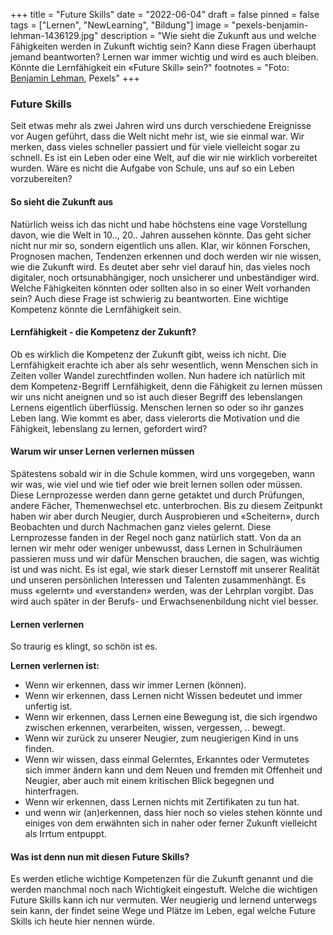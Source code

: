 +++
title = "Future Skills"
date = "2022-06-04"
draft = false
pinned = false
tags = ["Lernen", "NewLearning", "Bildung"]
image = "pexels-benjamin-lehman-1436129.jpg"
description = "Wie sieht die Zukunft aus und welche Fähigkeiten werden in Zukunft wichtig sein? Kann diese Fragen überhaupt jemand beantworten? Lernen war immer wichtig und wird es auch bleiben. Könnte die Lernfähigkeit ein «Future Skill» sein?"
footnotes = "Foto: [Benjamin Lehman](https://www.pexels.com/de-de/foto/heissluftballon-in-der-luft-1436129/), Pexels"
+++
### Future Skills

Seit etwas mehr als zwei Jahren wird uns durch verschiedene Ereignisse vor Augen geführt, dass die Welt nicht mehr ist, wie sie einmal war. Wir merken, dass vieles schneller passiert und für viele vielleicht sogar zu schnell. Es ist ein Leben oder eine Welt, auf die wir nie wirklich vorbereitet wurden. Wäre es nicht die Aufgabe von Schule, uns auf so ein Leben vorzubereiten?

#### So sieht die Zukunft aus

Natürlich weiss ich das nicht und habe höchstens eine vage Vorstellung davon, wie die Welt in 10.., 20.. Jahren aussehen könnte. Das geht sicher nicht nur mir so, sondern eigentlich uns allen. Klar, wir können Forschen, Prognosen machen, Tendenzen erkennen und doch werden wir nie wissen, wie die Zukunft wird. Es deutet aber sehr viel darauf hin, das vieles noch digitaler, noch ortsunabhängiger, noch unsicherer und unbeständiger wird. Welche Fähigkeiten könnten oder sollten also in so einer Welt vorhanden sein? Auch diese Frage ist schwierig zu beantworten. Eine wichtige Kompetenz könnte die Lernfähigkeit sein.

#### Lernfähigkeit - die Kompetenz der Zukunft?

Ob es wirklich die Kompetenz der Zukunft gibt, weiss ich nicht. Die Lernfähigkeit erachte ich aber als sehr wesentlich, wenn Menschen sich in Zeiten voller Wandel zurechtfinden wollen. Nun hadere ich natürlich mit dem Kompetenz-Begriff Lernfähigkeit, denn die Fähigkeit zu lernen müssen wir uns nicht aneignen und so ist auch dieser Begriff des lebenslangen Lernens eigentlich überflüssig. Menschen lernen so oder so ihr ganzes Leben lang. Wie kommt es aber, dass vielerorts die Motivation und die Fähigkeit, lebenslang zu lernen, gefordert wird?

#### Warum wir unser Lernen verlernen müssen

Spätestens sobald wir in die Schule kommen, wird uns vorgegeben, wann wir was, wie viel und wie tief oder wie breit lernen sollen oder müssen. Diese Lernprozesse werden dann gerne getaktet und durch Prüfungen, andere Fächer, Themenwechsel etc. unterbrochen. Bis zu diesem Zeitpunkt haben wir aber durch Neugier, durch Ausprobieren und «Scheitern», durch Beobachten und durch Nachmachen ganz vieles gelernt. Diese Lernprozesse fanden in der Regel noch ganz natürlich statt. Von da an lernen wir mehr oder weniger unbewusst, dass Lernen in Schulräumen passieren muss und wir dafür Menschen brauchen, die sagen, was wichtig ist und was nicht. Es ist egal, wie stark dieser Lernstoff mit unserer Realität und unseren persönlichen Interessen und Talenten zusammenhängt. Es muss «gelernt» und «verstanden» werden, was der Lehrplan vorgibt. Das wird auch später in der Berufs- und Erwachsenenbildung nicht viel besser. 

#### Lernen verlernen

So traurig es klingt, so schön ist es. 

**Lernen verlernen ist:**

* Wenn wir erkennen, dass wir immer Lernen (können). 
* Wenn wir erkennen, dass Lernen nicht Wissen bedeutet und immer unfertig ist.
* Wenn wir erkennen, dass Lernen eine Bewegung ist, die sich irgendwo zwischen erkennen, verarbeiten, wissen, vergessen, .. bewegt.
* Wenn wir zurück zu unserer Neugier, zum neugierigen Kind in uns finden.
* Wenn wir wissen, dass einmal Gelerntes, Erkanntes oder Vermutetes sich immer ändern kann und dem Neuen und fremden mit Offenheit und Neugier, aber auch mit einem kritischen Blick begegnen und hinterfragen.
* Wenn wir erkennen, dass Lernen nichts mit Zertifikaten zu tun hat.
* und wenn wir (an)erkennen, dass hier noch so vieles stehen könnte und einiges von dem erwähnten sich in naher oder ferner Zukunft vielleicht als Irrtum entpuppt.

#### Was ist denn nun mit diesen Future Skills?

Es werden etliche wichtige Kompetenzen für die Zukunft genannt und die werden manchmal noch nach Wichtigkeit eingestuft. Welche die wichtigen Future Skills kann ich nur vermuten. Wer neugierig und lernend unterwegs sein kann, der findet seine Wege und Plätze im Leben, egal welche Future Skills ich heute hier nennen würde.